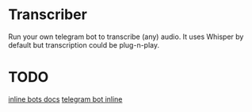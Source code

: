 # Transcriber

Run your own telegram bot to transcribe (any) audio. It uses Whisper by default but transcription could be plug-n-play.

# TODO

[inline bots docs](https://core.telegram.org/bots/inline)
[telegram bot inline](https://docs.python-telegram-bot.org/en/v20.6/examples.inlinebot.html)

